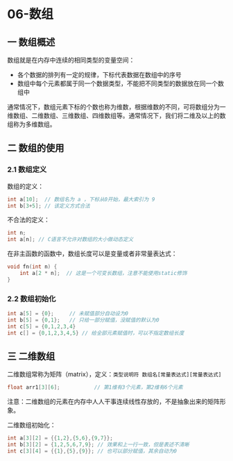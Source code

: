 # 06-数组

## 一 数组概述

数组就是在内存中连续的相同类型的变量空间：

- 各个数据的排列有一定的规律，下标代表数据在数组中的序号
- 数组中每个元素都属于同一个数据类型，不能把不同类型的数据放在同一个数组中

通常情况下，数组元素下标的个数也称为维数，根据维数的不同，可将数组分为一维数组、二维数组、三维数组、四维数组等。通常情况下，我们将二维及以上的数组称为多维数组。

## 二 数组的使用

### 2.1 数组定义

数组的定义：

```c++
int a[10];  // 数组名为 a ，下标从0开始，最大索引为 9
int b[3+5]; // 该定义方式合法
```

不合法的定义：

```c++
int n;
int a[n]; // C语言不允许对数组的大小做动态定义
```

在非主函数的函数中，数组长度可以是变量或者非常量表达式：

```c++
void fn(int n) {
    int a[2 * n];  // 这是一个可变长数组，注意不能使用static修饰
}
```

### 2.2 数组初始化

```c++
int a[5] = {0};     // 未赋值部分自动设为0
int b[5] = {0,1};   // 只给一部分赋值，没赋值的默认为0
int c[5] = {0,1,2,3,4}
int c[] = {0,1,2,3,4,5} // 给全部元素赋值时，可以不指定数组长度
```

## 三 二维数组

二维数组常称为矩阵（matrix），定义：`类型说明符 数组名[常量表达式][常量表达式]`

```c++
float arr1[3][6];           // 第1维有3个元素，第2维有6个元素
```

注意：二维数组的元素在内存中人人干事连续线性存放的，不是抽象出来的矩阵形象。

二维数组初始化：

```c++
int a[3][2] = {{1,2},{5,6},{9,7}};
int b[3][2] = {1,2,5,6,7,9}; // 效果和上一行一致，但是表述不清晰
int c[3][4] = {{1},{5},{9}}; // 也可以部分赋值，其余自动为0
```
